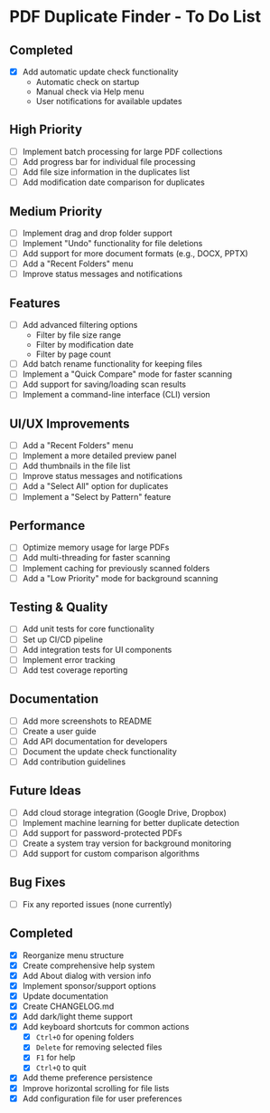 # PDF Duplicate Finder - To Do List

## Completed

- [x] Add automatic update check functionality
  - Automatic check on startup
  - Manual check via Help menu
  - User notifications for available updates

## High Priority
- [ ] Implement batch processing for large PDF collections
- [ ] Add progress bar for individual file processing
- [ ] Add file size information in the duplicates list
- [ ] Add modification date comparison for duplicates

## Medium Priority

- [ ] Implement drag and drop folder support
- [ ] Implement "Undo" functionality for file deletions
- [ ] Add support for more document formats (e.g., DOCX, PPTX)
- [ ] Add a "Recent Folders" menu
- [ ] Improve status messages and notifications

## Features
- [ ] Add advanced filtering options
  - Filter by file size range
  - Filter by modification date
  - Filter by page count
- [ ] Add batch rename functionality for keeping files
- [ ] Implement a "Quick Compare" mode for faster scanning
- [ ] Add support for saving/loading scan results
- [ ] Implement a command-line interface (CLI) version

## UI/UX Improvements

- [ ] Add a "Recent Folders" menu
- [ ] Implement a more detailed preview panel
- [ ] Add thumbnails in the file list
- [ ] Improve status messages and notifications
- [ ] Add a "Select All" option for duplicates
- [ ] Implement a "Select by Pattern" feature

## Performance
- [ ] Optimize memory usage for large PDFs
- [ ] Add multi-threading for faster scanning
- [ ] Implement caching for previously scanned folders
- [ ] Add a "Low Priority" mode for background scanning

## Testing & Quality

- [ ] Add unit tests for core functionality
- [ ] Set up CI/CD pipeline
- [ ] Add integration tests for UI components
- [ ] Implement error tracking
- [ ] Add test coverage reporting

## Documentation
- [ ] Add more screenshots to README
- [ ] Create a user guide
- [ ] Add API documentation for developers
- [ ] Document the update check functionality
- [ ] Add contribution guidelines

## Future Ideas
- [ ] Add cloud storage integration (Google Drive, Dropbox)
- [ ] Implement machine learning for better duplicate detection
- [ ] Add support for password-protected PDFs
- [ ] Create a system tray version for background monitoring
- [ ] Add support for custom comparison algorithms

## Bug Fixes
- [ ] Fix any reported issues (none currently)

## Completed
- [x] Reorganize menu structure
- [x] Create comprehensive help system
- [x] Add About dialog with version info
- [x] Implement sponsor/support options
- [x] Update documentation
- [x] Create CHANGELOG.md
- [x] Add dark/light theme support
- [x] Add keyboard shortcuts for common actions
  - [x] `Ctrl+O` for opening folders
  - [x] `Delete` for removing selected files
  - [x] `F1` for help
  - [x] `Ctrl+Q` to quit
- [x] Add theme preference persistence
- [x] Improve horizontal scrolling for file lists
- [x] Add configuration file for user preferences
